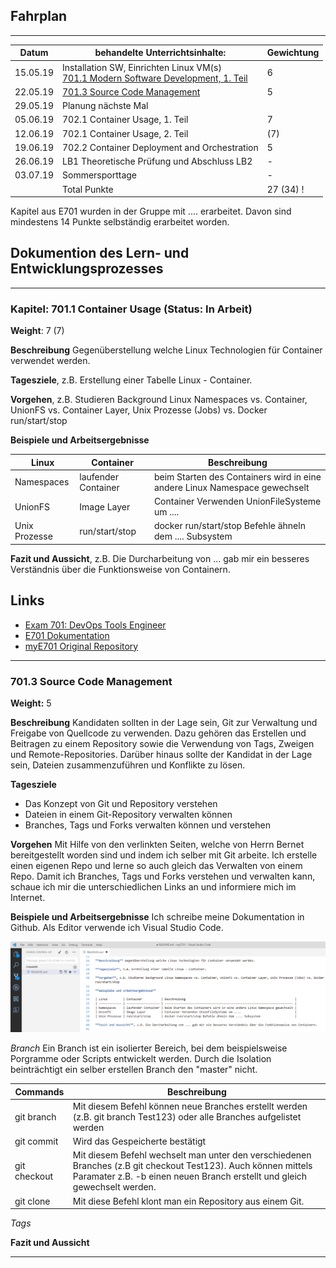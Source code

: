 ## Fahrplan
***


| Datum    | behandelte Unterrichtsinhalte:                                                                                                                                 | Gewichtung |
| -------- | -------------------------------------------------------------------------------------------------------------------------------------------------------------- | ---------- |
| 15.05.19 | Installation SW, Einrichten Linux VM(s)<br>[701.1 Modern Software Development, 1. Teil](https://github.com/w901-fr19-mi/E701#7011-modern-software-development) | 6          |
| 22.05.19 | [701.3 Source Code Management](https://github.com/w901-fr19-mi/E701#7013-source-code-management)                                                               | 5          |
| 29.05.19 | Planung nächste Mal                                                                                                                                            |            |
| 05.06.19 | 702.1 Container Usage, 1. Teil                                                                                                                                 | 7          |
| 12.06.19 | 702.1 Container Usage, 2. Teil                                                                                                                                 | (7)        |
| 19.06.19 | 702.2 Container Deployment and Orchestration                                                                                                                   | 5          |
| 26.06.19 | LB1 Theoretische Prüfung und Abschluss LB2                                                                                                                     | -          |
| 03.07.19 | Sommersporttage                                                                                                                                                | -          |
|          | Total Punkte                                                                                                                                                   | 27 (34) !  |

Kapitel aus E701 wurden in der Gruppe mit .... erarbeitet. Davon sind mindestens 14 Punkte selbständig erarbeitet worden. 

## Dokumention des Lern- und Entwicklungsprozesses
***

### Kapitel: 701.1 Container Usage (Status: In Arbeit)

**Weight**: 7 (7)

**Beschreibung** Gegenüberstellung welche Linux Technologien für Container verwendet werden.

**Tagesziele**, z.B. Erstellung einer Tabelle Linux - Container. 

**Vorgehen**, z.B. Studieren Background Linux Namespaces vs. Container, UnionFS vs. Container Layer, Unix Prozesse (Jobs) vs. Docker run/start/stop

**Beispiele und Arbeitsergebnisse**

| Linux         | Container           | Beschreibung                                                               |
| ------------- | ------------------- | -------------------------------------------------------------------------- |
| Namespaces    | laufender Container | beim Starten des Containers wird in eine andere Linux Namespace gewechselt |
| UnionFS       | Image Layer         | Container Verwenden UnionFileSysteme um ....                               |
| Unix Prozesse | run/start/stop      | docker run/start/stop Befehle ähneln dem .... Subsystem                    |

**Fazit und Aussicht**, z.B. Die Durcharbeitung von ... gab mir ein besseres Verständnis über die Funktionsweise von Containern.

## Links

* [Exam 701: DevOps Tools Engineer](https://www.lpi.org/our-certifications/exam-701-objectives) 
* [E701 Dokumentation](https://github.com/w901-fr19-mi/E701)
* [myE701 Original Repository](https://github.com/w901-fr19-mi/myE701) 
***

### 701.3 Source Code Management

**Weight:** 5

**Beschreibung** 
Kandidaten sollten in der Lage sein, Git zur Verwaltung und Freigabe von Quellcode zu verwenden. Dazu gehören das Erstellen und Beitragen zu einem Repository sowie die Verwendung von Tags, Zweigen und Remote-Repositories. Darüber hinaus sollte der Kandidat in der Lage sein, Dateien zusammenzuführen und Konflikte zu lösen.

**Tagesziele**
* Das Konzept von Git und Repository verstehen
* Dateien in einem Git-Repository verwalten können
* Branches, Tags und Forks verwalten können und verstehen
 


**Vorgehen** Mit Hilfe von den verlinkten Seiten, welche von Herrn Bernet bereitgestellt worden sind und indem ich selber mit Git arbeite. Ich erstelle einen eigenen Repo und lerne so auch gleich das Verwalten von einem Repo. Damit ich Branches, Tags und Forks verstehen und verwalten kann, schaue ich mir die unterschiedlichen Links an und informiere mich im Internet.  

**Beispiele und Arbeitsergebnisse**
Ich schreibe meine Dokumentation in Github. Als Editor verwende ich Visual Studio Code.

![Github in Visual Studio Code ](/images/visual_studio_code_github.png)

*Branch*
Ein Branch ist ein isolierter Bereich, bei dem beispielsweise Porgramme oder Scripts entwickelt werden. Durch die Isolation beinträchtigt ein selber erstellen Branch den "master" nicht. 

| Commands     | Beschreibung                                                                                                                                                                                |
| ------------ | -------------- |
| git branch   | Mit diesem Befehl können neue Branches erstellt werden (z.B. git branch Test123) oder alle Branches aufgelistet werden                                                                      |
| git commit   | Wird das Gespeicherte bestätigt                                                                                                                                                             |
| git checkout | Mit diesem Befehl wechselt man unter den verschiedenen Branches (z.B git checkout Test123). Auch können mittels Paramater z.B. -b einen neuen Branch erstellt und gleich gewechselt werden. |
| git clone    | Mit diese Befehl klont man ein Repository aus einem Git.                                                                                                                                    |
*Tags*



**Fazit und Aussicht**
***